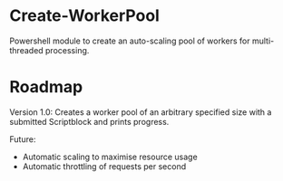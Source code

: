 # Create-WorkerPool
Powershell module to create an auto-scaling pool of workers for multi-threaded processing.

# Roadmap
Version 1.0: Creates a worker pool of an arbitrary specified size with a submitted Scriptblock and prints progress.

Future:
* Automatic scaling to maximise resource usage
* Automatic throttling of requests per second
